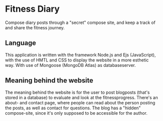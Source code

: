 # Fitness Diary

Compose diary posts through a "secret" compose site, and keep a track of and share the fitness journey.

## Language

This application is written with the framework Node.js and Ejs (JavaScript), with the use of HMTL and CSS to display the website in a more esthetic way. With use of Mongoose (MongoDB Atlas) as databaseserver.

## Meaning behind the website

The meaning behind the website is for the user to post blogposts (that's stored in a database) to evaluate and look at the fitnessprogress. There's an about- and contact page, where people can read about the person posting the posts, as well as contact for questions. The blog has a "hidden" compose-site, since it's only supposed to be accessible for the author.

